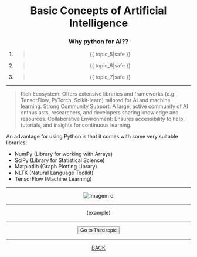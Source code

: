 # <center>Basic Concepts of Artificial Intelligence

### <center>Why python for AI??

1. 
    <center><blockquote>
    {{ topic_5|safe }}
    </blockquote>

2. 
    <center><blockquote>
        {{ topic_6|safe }}
    </blockquote>

3.
    <center><blockquote>
        {{ topic_7|safe }}
    </blockquote>

---

<blockquote>
    Rich Ecosystem: Offers extensive libraries and frameworks (e.g., TensorFlow, PyTorch, Scikit-learn) tailored for AI and machine learning.
    Strong Community Support: A large, active community of AI enthusiasts, researchers, and developers sharing knowledge and resources.
    Collaborative Environment: Ensures accessibility to help, tutorials, and insights for continuous learning.
</blockquote>

An advantage for using Python is that it comes with some very suitable libraries:

<ul style="text-align: left;">
    <li>NumPy (Library for working with Arrays)</li>
    <li>SciPy (Library for Statistical Science)</li>
    <li>Matplotlib (Graph Plotting Library)</li>
    <li>NLTK (Natural Language Toolkit)</li>
    <li>TensorFlow (Machine Learning)</li>
</ul>

---

<center><img class="fade-in" src="{{ url_for('static', filename='images/d.png') }}" alt="Imagem d">

---

(example)

---

<div>
    <center><form action="{{ url_for('page_3_3') }}" method="get">
        <button type="submit">Go to Third topic</button>
    </form>
</div>

---

<a href="/page_3_1">BACK</a>